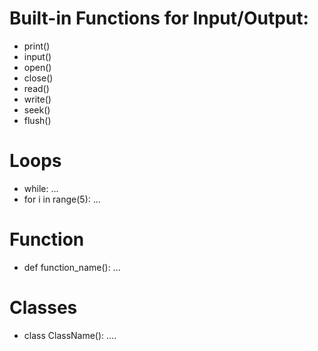 # Built-in Functions for Input/Output:
*  print()
*  input()
*  open()
*  close()
*  read()
* write()
* seek()
*  flush()

# Loops
* while:
      ...
* for i in range(5):
      ...

# Function
* def function_name():
    ...

# Classes
* class ClassName():
        ....
